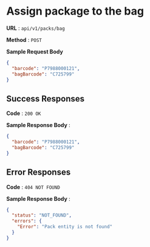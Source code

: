 # Assign package to the bag

**URL** : `api/v1/packs/bag`

**Method** : `POST`

**Sample Request Body**

```json
{
  "barcode": "P7988000121",
  "bagBarcode": "C725799"
}
```

## Success Responses

**Code** : `200 OK`

**Sample Response Body** :

```json
{
  "barcode": "P7988000121",
  "bagBarcode": "C725799"
}
```

## Error Responses

**Code** : `404 NOT FOUND`

**Sample Response Body** :
```json
{
  "status": "NOT_FOUND",
  "errors": {
    "Error": "Pack entity is not found"
  }
}
```
